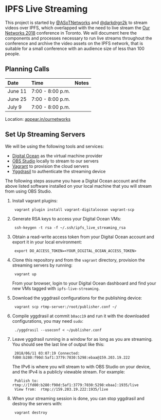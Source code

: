 IPFS Live Streaming
===================

This project is started by [@ASoTNetworks](https://github.com/ASoTNetworks) and
[@darkdrgn2k](https://github.com/darkdrgn2k) to stream videos over IPFS, which
overlapped with the need to live stream the [Our Networks 2018](https://ournetworks.ca)
conference in Toronto. We will document here the components and processes necessary
to run live streams throughout the conference and archive the video assets on the
IPFS network, that is suitable for a small conference with an audience size of less
than 100 people.

## Planning Calls

| Date    | Time             | Notes |
|:--------|:-----------------|:------|
| June 11 | 7:00 - 8:00 p.m. |       |
| June 25 | 7:00 - 8:00 p.m. |       |
| July 9  | 7:00 - 8:00 p.m. |       |

Location: [appear.in/ournetworks](https://appear.in/ournetworks)

## Set Up Streaming Servers

We will be using the following tools and services:

* [Digital Ocean](https://www.digitalocean.com) as the virtual machine provider
* [OBS Studio](https://obsproject.com) locally to stream to our servers
* [Vagrant](https://www.vagrantup.com) to provision the cloud servers
* [Yggdrasil](https://github.com/yggdrasil-network/yggdrasil-go) to authenticate the streaming device

The following steps assume you have a Digital Ocean account and the above listed
software installed on your local machine that you will stream from using OBS Studio.

1. Install vagrant plugins:

        vagrant plugin install vagrant-digitalocean vagrant-scp

1. Generate RSA keys to access your Digital Ocean VMs:

        ssh-keygen -t rsa -f ~/.ssh/ipfs_live_streaming_rsa

1. Obtain a read-write access token from your Digital Ocean account and export it in your local environment:

        export DO_ACCESS_TOKEN=<YOUR_DIGITAL_OCEAN_ACCESS_TOKEN>

1. Clone this repository and from the `vagrant` directory, provision the streaming servers by running:

        vagrant up

    From your browser, login to your Digital Ocean dashboard and find your new VMs tagged with `ipfs-live-streaming`.

1. Download the yggdrasil configurations for the publishing device:

        vagrant scp rtmp-server:/root/publisher.conf ~/

1. Compile yggdrasil at commit `b0acc19` and run it with the downloaded configurations, you may need `sudo`:

        ./yggdrasil --useconf < ~/publisher.conf

1. Leave yggdrasil running in a window for as long as you are streaming. You should see the last line of output like this:

        2018/06/11 03:07:19 Connected: fd00:b280:f90d:5af1:3779:7030:5298:ebaa@159.203.19.222

    The IPv6 is where you will stream to with OBS Studio on your device, and the IPv4 is a publicly viewable stream. For example:

        Publish to: rtmp://[fd00:b280:f90d:5af1:3779:7030:5298:ebaa]:1935/live
        View from:  rtmp://159.203.19.222:1935/live

1. When your streaming session is done, you can stop yggdrasil and destroy the servers with:

        vagrant destroy
